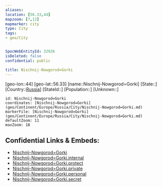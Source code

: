 ```yaml
---
aliases: 
location: [56.33,44]
mapzoom: [7,12] 
mapmarker: city 
type: City
tags:
- geo/City


SpocWebEntityId: 32926
isDeleted: false
confidential: public

title: Nischnij-Nowgorod=Gorki
---
```

[geo-lon::44]
[geo-lat::56.33]
[name::Nischnij-Nowgorod=Gorki]
[State::]
[Country::[Russia](geo/Continent/Europe/Russia.md)]
[StateId::]
[Population::]
[Unknown::]


```leaflet
id: Nischnij-Nowgorod=Gorki
coordinates: [Nischnij-Nowgorod=Gorki](geo/Continent/Europe/Russia/City/Nischnij-Nowgorod=Gorki.md)
markerFile: [Nischnij-Nowgorod=Gorki](geo/Continent/Europe/Russia/City/Nischnij-Nowgorod=Gorki.md)
defaultZoom: 11 
maxZoom: 18
```


## Confidential Links & Embeds: 
- [Nischnij-Nowgorod=Gorki](../../../../../../_public/geo/Continent/Europe/Russia/City/Nischnij-Nowgorod=Gorki.md) 
- [Nischnij-Nowgorod=Gorki.internal](../../../../../../_internal/geo/Continent/Europe/Russia/City/Nischnij-Nowgorod=Gorki.internal.md) 
- [Nischnij-Nowgorod=Gorki.protect](../../../../../../_protect/geo/Continent/Europe/Russia/City/Nischnij-Nowgorod=Gorki.protect.md) 
- [Nischnij-Nowgorod=Gorki.private](../../../../../../_private/geo/Continent/Europe/Russia/City/Nischnij-Nowgorod=Gorki.private.md) 
- [Nischnij-Nowgorod=Gorki.personal](../../../../../../_personal/geo/Continent/Europe/Russia/City/Nischnij-Nowgorod=Gorki.personal.md) 
- [Nischnij-Nowgorod=Gorki.secret](../../../../../../_secret/geo/Continent/Europe/Russia/City/Nischnij-Nowgorod=Gorki.secret.md) 
